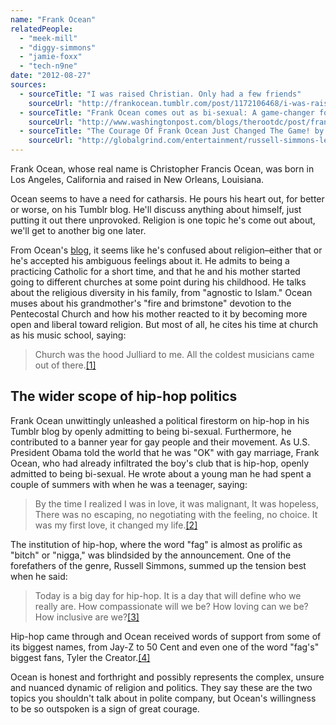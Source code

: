```yaml
---
name: "Frank Ocean"
relatedPeople:
  - "meek-mill"
  - "diggy-simmons"
  - "jamie-foxx"
  - "tech-n9ne"
date: "2012-08-27"
sources:
  - sourceTitle: "I was raised Christian. Only had a few friends"
    sourceUrl: "http://frankocean.tumblr.com/post/1172106468/i-was-raised-christian-only-had-a-few-friends"
  - sourceTitle: "Frank Ocean comes out as bi-sexual: A game-changer for hip-hop?"
    sourceUrl: "http://www.washingtonpost.com/blogs/therootdc/post/frank-ocean-comes-out-as-bisexual-a-game-changer-for-hip-hop/2012/07/05/gJQAi1ckPW_blog.html"
  - sourceTitle: "The Courage Of Frank Ocean Just Changed The Game! by Russell Simmons"
    sourceUrl: "http://globalgrind.com/entertainment/russell-simmons-letter-to-frank-ocean-gay-bi-sexual-comes-out-photos"
---
```


Frank Ocean, whose real name is Christopher Francis Ocean, was born in Los Angeles, California and raised in New Orleans, Louisiana.

Ocean seems to have a need for catharsis. He pours his heart out, for better or worse, on his Tumblr blog. He'll discuss anything about himself, just putting it out there unprovoked. Religion is one topic he's come out about, we'll get to another big one later.

From Ocean's [blog](http://frankocean.tumblr.com/post/1172106468/i-was-raised-christian-only-had-a-few-friends), it seems like he's confused about religion–either that or he's accepted his ambiguous feelings about it. He admits to being a practicing Catholic for a short time, and that he and his mother started going to different churches at some point during his childhood. He talks about the religious diversity in his family, from "agnostic to Islam." Ocean muses about his grandmother's "fire and brimstone" devotion to the Pentecostal Church and how his mother reacted to it by becoming more open and liberal toward religion. But most of all, he cites his time at church as his music school, saying:

>Church was the hood Julliard to me. All the coldest musicians came out of there.<a class="source-citation" href="#http://frankocean.tumblr.com/post/1172106468/i-was-raised-christian-only-had-a-few-friends" title="I was raised Christian. Only had a few friends">[1]</a>

## 

## The wider scope of hip-hop politics

Frank Ocean unwittingly unleashed a political firestorm on hip-hop in his Tumblr blog by openly admitting to being bi-sexual. Furthermore, he contributed to a banner year for gay people and their movement. As U.S. President Obama told the world that he was "OK" with gay marriage, Frank Ocean, who had already infiltrated the boy's club that is hip-hop, openly admitted to being bi-sexual. He wrote about a young man he had spent a couple of summers with when he was a teenager, saying:

>By the time I realized I was in love, it was malignant, It was hopeless, There was no escaping, no negotiating with the feeling, no choice. It was my first love, it changed my life.<a class="source-citation" href="#http://www.washingtonpost.com/blogs/therootdc/post/frank-ocean-comes-out-as-bisexual-a-game-changer-for-hip-hop/2012/07/05/gJQAi1ckPW_blog.html" title="Frank Ocean comes out as bi-sexual: A game-changer for hip-hop?">[2]</a>

The institution of hip-hop, where the word "fag" is almost as prolific as "bitch" or "nigga," was blindsided by the announcement. One of the forefathers of the genre, Russell Simmons, summed up the tension best when he said:

>Today is a big day for hip-hop. It is a day that will define who we really are. How compassionate will we be? How loving can we be? How inclusive are we?<a class="source-citation" href="#http://globalgrind.com/entertainment/russell-simmons-letter-to-frank-ocean-gay-bi-sexual-comes-out-photos" title="The Courage Of Frank Ocean Just Changed The Game! by Russell Simmons">[3]</a>

Hip-hop came through and Ocean received words of support from some of its biggest names, from Jay-Z to 50 Cent and even one of the word "fag's" biggest fans, Tyler the Creator.<a class="source-citation" href="#http://www.washingtonpost.com/blogs/therootdc/post/frank-ocean-comes-out-as-bisexual-a-game-changer-for-hip-hop/2012/07/05/gJQAi1ckPW_blog.html" title="Frank Ocean comes out as bi-sexual: A game-changer for hip-hop?">[4]</a>

Ocean is honest and forthright and possibly represents the complex, unsure and nuanced dynamic of religion and politics. They say these are the two topics you shouldn't talk about in polite company, but Ocean's willingness to be so outspoken is a sign of great courage.